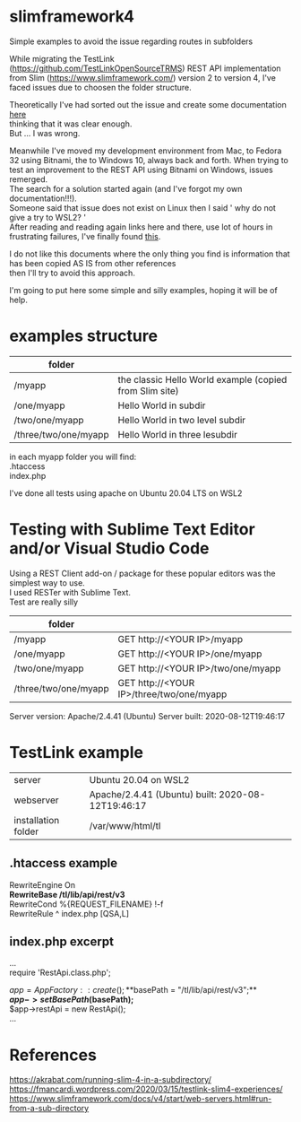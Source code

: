 # slimframework4
Simple examples to avoid the issue regarding routes in subfolders

While migrating the TestLink (https://github.com/TestLinkOpenSourceTRMS) REST API implementation   
from Slim (https://www.slimframework.com/) version 2 to version 4, I've faced issues due to
choosen the folder structure.

Theoretically I've had sorted out the issue and create some documentation [here](https://fmancardi.wordpress.com/2020/03/15/testlink-slim4-experiences/)  
thinking that it was clear enough.  
But ... I was wrong.  

Meanwhile I've moved my development environment from Mac, to Fedora 32 using Bitnami, the to Windows 10, always back and forth.
When trying to test an improvement to the REST API using Bitnami on Windows, issues remerged.  
The search for a solution started again (and I've forgot my own documentation!!!).  
Someone said that issue does not exist on Linux then I said ' why do not give a try to WSL2? '  
After reading and reading again links here and there, use lot of hours in frustrating failures, I've finally found [this](https://akrabat.com/running-slim-4-in-a-subdirectory/).

I do not like this documents where the only thing you find is information that has been copied AS IS from other references  
then I'll try to avoid this approach.

I'm going to put here some simple and silly examples, hoping it will be of help. 

# examples structure

| folder        |            | 
| ------------- |-------------| 
| /myapp        | the classic Hello World example (copied from Slim site) |
| /one/myapp    | Hello World in subdir |
| /two/one/myapp    | Hello World in two level subdir      |
| /three/two/one/myapp | Hello World in three lesubdir      |

in each myapp folder you will find:  
.htaccess  
index.php  

I've done all tests using apache on Ubuntu 20.04 LTS on WSL2

# Testing with Sublime Text Editor and/or Visual Studio Code  
Using a REST Client add-on / package for these popular editors was the simplest way to use.  
I used RESTer with Sublime Text.  
Test are really silly  

| folder        |            | 
| ------------- |-------------| 
| /myapp        | GET http://\<YOUR IP>/myapp |
| /one/myapp    | GET http://\<YOUR IP>/one/myapp |
| /two/one/myapp    | GET http://\<YOUR IP>/two/one/myapp      |
| /three/two/one/myapp | GET http://\<YOUR IP>/three/two/one/myapp      |

Server version: Apache/2.4.41 (Ubuntu)
Server built:   2020-08-12T19:46:17

# TestLink example

|         |            | 
| ------------- |-------------| 
| server        |  Ubuntu 20.04 on WSL2 |
| webserver    | Apache/2.4.41 (Ubuntu) built: 2020-08-12T19:46:17|
| installation folder    | /var/www/html/tl      |

## .htaccess example  
RewriteEngine On  
**RewriteBase /tl/lib/api/rest/v3**  
RewriteCond %{REQUEST_FILENAME} !-f  
RewriteRule ^ index.php [QSA,L]  

## index.php excerpt  
...  
require 'RestApi.class.php';

$app = AppFactory::create();  
**$basePath = "/tl/lib/api/rest/v3";**  
**$app->setBasePath($basePath);**  
$app->restApi = new RestApi();  
...

# References
https://akrabat.com/running-slim-4-in-a-subdirectory/  
https://fmancardi.wordpress.com/2020/03/15/testlink-slim4-experiences/  
https://www.slimframework.com/docs/v4/start/web-servers.html#run-from-a-sub-directory  






